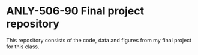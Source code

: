 # ANLY-506-90 Final project repository

This repository consists of the code, data and figures from my final project for this class.

